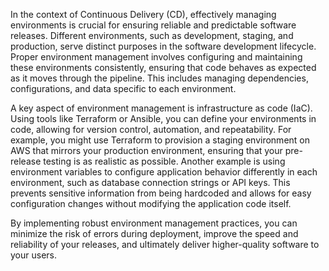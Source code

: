 In the context of Continuous Delivery (CD), effectively managing environments is crucial for ensuring reliable and predictable software releases. Different environments, such as development, staging, and production, serve distinct purposes in the software development lifecycle. Proper environment management involves configuring and maintaining these environments consistently, ensuring that code behaves as expected as it moves through the pipeline. This includes managing dependencies, configurations, and data specific to each environment.

A key aspect of environment management is infrastructure as code (IaC). Using tools like Terraform or Ansible, you can define your environments in code, allowing for version control, automation, and repeatability. For example, you might use Terraform to provision a staging environment on AWS that mirrors your production environment, ensuring that your pre-release testing is as realistic as possible. Another example is using environment variables to configure application behavior differently in each environment, such as database connection strings or API keys. This prevents sensitive information from being hardcoded and allows for easy configuration changes without modifying the application code itself.

By implementing robust environment management practices, you can minimize the risk of errors during deployment, improve the speed and reliability of your releases, and ultimately deliver higher-quality software to your users.